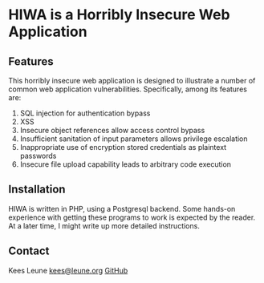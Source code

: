 # HIWA is a Horribly Insecure Web Application

## Features

This horribly insecure web application is designed to illustrate
a number of common web application vulnerabilities. Specifically,
among its features are:

1. SQL injection for authentication bypass
2. XSS 
3. Insecure object references allow access control bypass
4. Insufficient sanitation of input parameters allows privilege escalation
5. Inappropriate use of encryption stored credentials as plaintext passwords
6. Insecure file upload capability leads to arbitrary code execution

## Installation

HIWA is written in PHP, using a Postgresql backend. Some hands-on experience
with getting these programs to work is expected by the reader. At a later
time, I might write up more detailed instructions.

## Contact

Kees Leune <kees@leune.org>
[GitHub](https://github.com/KeesL/hiwa)

